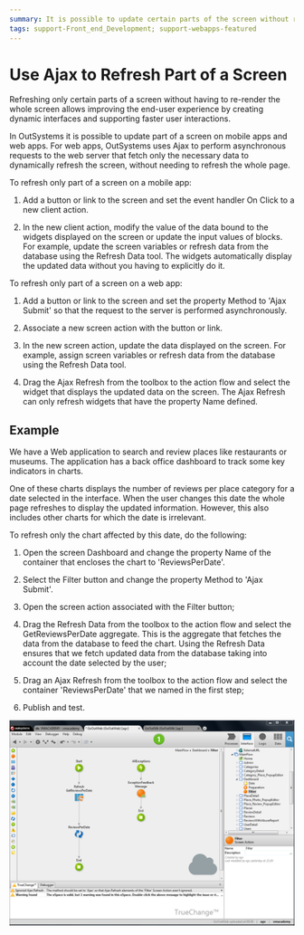 ```yaml
---
summary: It is possible to update certain parts of the screen without reloading the whole screen, thus improving the end-user experience.
tags: support-Front_end_Development; support-webapps-featured
---
```


# Use Ajax to Refresh Part of a Screen

Refreshing only certain parts of a screen without having to re-render the whole screen allows improving the end-user experience by creating dynamic interfaces and supporting faster user interactions.

In OutSystems it is possible to update part of a screen on mobile apps and web apps. For web apps, OutSystems uses Ajax to perform asynchronous requests to the web server that fetch only the necessary data to dynamically refresh the screen, without needing to refresh the whole page.

To refresh only part of a screen on a mobile app:

1. Add a button or link to the screen and set the event handler On Click to a new client action. 

1. In the new client action, modify the value of the data bound to the widgets displayed on the screen or update the input values of blocks. For example, update the screen variables or refresh data from the database using the Refresh Data tool. The widgets automatically display the updated data without you having to explicitly do it. 

To refresh only part of a screen on a web app:

1. Add a button or link to the screen and set the property Method to 'Ajax Submit' so that the request to the server is performed asynchronously. 

1. Associate a new screen action with the button or link. 

1. In the new screen action, update the data displayed on the screen. For example, assign screen variables or refresh data from the database using the Refresh Data tool. 

1. Drag the Ajax Refresh from the toolbox to the action flow and select the widget that displays the updated data on the screen. The Ajax Refresh can only refresh widgets that have the property Name defined. 

## Example

We have a Web application to search and review places like restaurants or museums. The application has a back office dashboard to track some key indicators in charts.

One of these charts displays the number of reviews per place category for a date selected in the interface. When the user changes this date the whole page refreshes to display the updated information. However, this also includes other charts for which the date is irrelevant.

To refresh only the chart affected by this date, do the following:

1. Open the screen Dashboard and change the property Name of the container that encloses the chart to 'ReviewsPerDate'. 

1. Select the Filter button and change the property Method to 'Ajax Submit'. 

1. Open the screen action associated with the Filter button; 

1. Drag the Refresh Data from the toolbox to the action flow and select the GetReviewsPerDate aggregate. This is the aggregate that fetches the data from the database to feed the chart. Using the Refresh Data ensures that we fetch updated data from the database taking into account the date selected by the user; 

1. Drag an Ajax Refresh from the toolbox to the action flow and select the container 'ReviewsPerDate' that we named in the first step; 

1. Publish and test. 

![](images/screen-partial-refresh-flow.png)
